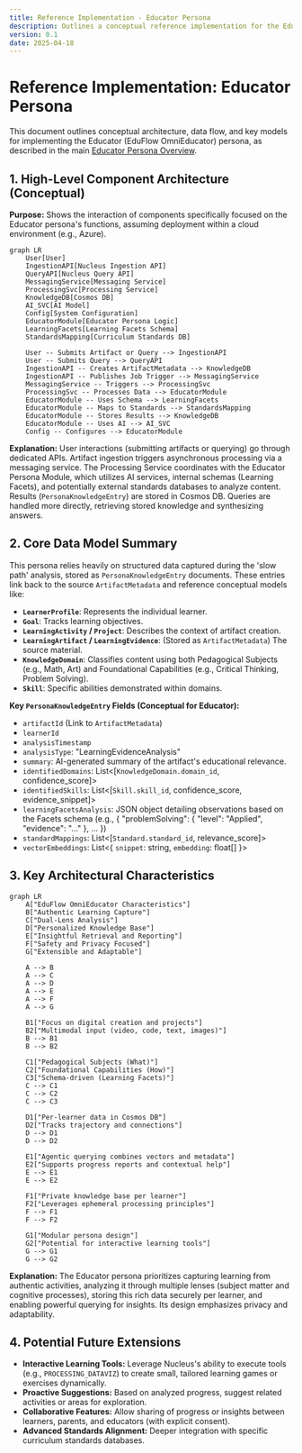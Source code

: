 ```yaml
---
title: Reference Implementation - Educator Persona
description: Outlines a conceptual reference implementation for the EduFlow OmniEducator persona within Nucleus OmniRAG.
version: 0.1
date: 2025-04-18
---
```


# Reference Implementation: Educator Persona

This document outlines conceptual architecture, data flow, and key models for implementing the Educator (EduFlow OmniEducator) persona, as described in the main [Educator Persona Overview](../ARCHITECTURE_PERSONAS_EDUCATOR.md).

## 1. High-Level Component Architecture (Conceptual)

**Purpose:** Shows the interaction of components specifically focused on the Educator persona's functions, assuming deployment within a cloud environment (e.g., Azure).

```mermaid
graph LR
    User[User]
    IngestionAPI[Nucleus Ingestion API]
    QueryAPI[Nucleus Query API]
    MessagingService[Messaging Service]
    ProcessingSvc[Processing Service]
    KnowledgeDB[Cosmos DB]
    AI_SVC[AI Model]
    Config[System Configuration]
    EducatorModule[Educator Persona Logic]
    LearningFacets[Learning Facets Schema]
    StandardsMapping[Curriculum Standards DB]

    User -- Submits Artifact or Query --> IngestionAPI
    User -- Submits Query --> QueryAPI
    IngestionAPI -- Creates ArtifactMetadata --> KnowledgeDB
    IngestionAPI -- Publishes Job Trigger --> MessagingService
    MessagingService -- Triggers --> ProcessingSvc
    ProcessingSvc -- Processes Data --> EducatorModule
    EducatorModule -- Uses Schema --> LearningFacets
    EducatorModule -- Maps to Standards --> StandardsMapping
    EducatorModule -- Stores Results --> KnowledgeDB
    EducatorModule -- Uses AI --> AI_SVC
    Config -- Configures --> EducatorModule
```

**Explanation:** User interactions (submitting artifacts or querying) go through dedicated APIs. Artifact ingestion triggers asynchronous processing via a messaging service. The Processing Service coordinates with the Educator Persona Module, which utilizes AI services, internal schemas (Learning Facets), and potentially external standards databases to analyze content. Results (`PersonaKnowledgeEntry`) are stored in Cosmos DB. Queries are handled more directly, retrieving stored knowledge and synthesizing answers.

## 2. Core Data Model Summary

This persona relies heavily on structured data captured during the 'slow path' analysis, stored as `PersonaKnowledgeEntry` documents. These entries link back to the source `ArtifactMetadata` and reference conceptual models like:

*   **`LearnerProfile`**: Represents the individual learner.
*   **`Goal`**: Tracks learning objectives.
*   **`LearningActivity` / `Project`**: Describes the context of artifact creation.
*   **`LearningArtifact` / `LearningEvidence`**: (Stored as `ArtifactMetadata`) The source material.
*   **`KnowledgeDomain`**: Classifies content using both Pedagogical Subjects (e.g., Math, Art) and Foundational Capabilities (e.g., Critical Thinking, Problem Solving).
*   **`Skill`**: Specific abilities demonstrated within domains.

**Key `PersonaKnowledgeEntry` Fields (Conceptual for Educator):**

*   `artifactId` (Link to `ArtifactMetadata`)
*   `learnerId`
*   `analysisTimestamp`
*   `analysisType`: "LearningEvidenceAnalysis"
*   `summary`: AI-generated summary of the artifact's educational relevance.
*   `identifiedDomains`: List<[`KnowledgeDomain.domain_id`, confidence_score]>
*   `identifiedSkills`: List<[`Skill.skill_id`, confidence_score, evidence_snippet]>
*   `learningFacetsAnalysis`: JSON object detailing observations based on the Facets schema (e.g., { "problemSolving": { "level": "Applied", "evidence": "..." }, ... })
*   `standardMappings`: List<[`Standard.standard_id`, relevance_score]>
*   `vectorEmbeddings`: List<{ `snippet`: string, `embedding`: float[] }>

## 3. Key Architectural Characteristics

```mermaid
graph LR
    A["EduFlow OmniEducator Characteristics"]
    B["Authentic Learning Capture"]
    C["Dual-Lens Analysis"]
    D["Personalized Knowledge Base"]
    E["Insightful Retrieval and Reporting"]
    F["Safety and Privacy Focused"]
    G["Extensible and Adaptable"]

    A --> B
    A --> C
    A --> D
    A --> E
    A --> F
    A --> G

    B1["Focus on digital creation and projects"]
    B2["Multimodal input (video, code, text, images)"]
    B --> B1
    B --> B2

    C1["Pedagogical Subjects (What)"]
    C2["Foundational Capabilities (How)"]
    C3["Schema-driven (Learning Facets)"]
    C --> C1
    C --> C2
    C --> C3

    D1["Per-learner data in Cosmos DB"]
    D2["Tracks trajectory and connections"]
    D --> D1
    D --> D2

    E1["Agentic querying combines vectors and metadata"]
    E2["Supports progress reports and contextual help"]
    E --> E1
    E --> E2

    F1["Private knowledge base per learner"]
    F2["Leverages ephemeral processing principles"]
    F --> F1
    F --> F2

    G1["Modular persona design"]
    G2["Potential for interactive learning tools"]
    G --> G1
    G --> G2
```

**Explanation:** The Educator persona prioritizes capturing learning from authentic activities, analyzing it through multiple lenses (subject matter and cognitive processes), storing this rich data securely per learner, and enabling powerful querying for insights. Its design emphasizes privacy and adaptability.

## 4. Potential Future Extensions

*   **Interactive Learning Tools:** Leverage Nucleus's ability to execute tools (e.g., `PROCESSING_DATAVIZ`) to create small, tailored learning games or exercises dynamically.
*   **Proactive Suggestions:** Based on analyzed progress, suggest related activities or areas for exploration.
*   **Collaborative Features:** Allow sharing of progress or insights between learners, parents, and educators (with explicit consent).
*   **Advanced Standards Alignment:** Deeper integration with specific curriculum standards databases.

